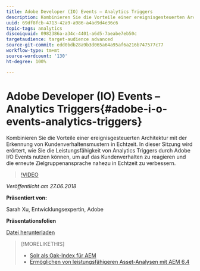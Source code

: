 ```yaml
---
title: Adobe Developer (IO) Events – Analytics Triggers
description: Kombinieren Sie die Vorteile einer ereignisgesteuerten Architektur mit der Erkennung von Kundenverhaltensmustern in Echtzeit. In dieser Sitzung wird erörtert, wie Sie die Leistungsfähigkeit von Analytics Triggers durch Adobe Developer (Adobe I/O) Events nutzen können, um auf das Kundenverhalten zu reagieren und die erneute Zielgruppenansprache nahezu in Echtzeit zu verbessern.
uuid: 69df8fcb-4713-42a9-a986-a4ad9d4e36c6
topic-tags: analytics
discoiquuid: 0982386a-a34c-4401-a6d5-7aeabe7eb50c
targetaudience: target-audience advanced
source-git-commit: edd0bdb28a9b3d065a64a95af6a216b747577c77
workflow-type: tm+mt
source-wordcount: '130'
ht-degree: 100%

---
```


# Adobe Developer (IO) Events – Analytics Triggers{#adobe-i-o-events-analytics-triggers}

Kombinieren Sie die Vorteile einer ereignisgesteuerten Architektur mit der Erkennung von Kundenverhaltensmustern in Echtzeit. In dieser Sitzung wird erörtert, wie Sie die Leistungsfähigkeit von Analytics Triggers durch Adobe I/O Events nutzen können, um auf das Kundenverhalten zu reagieren und die erneute Zielgruppenansprache nahezu in Echtzeit zu verbessern.

>[!VIDEO](https://video.tv.adobe.com/v/22809/?quality=9)

*Veröffentlicht am 27.06.2018*

**Präsentiert von:**

Sarah Xu, Entwicklungsexpertin, Adobe

**Präsentationsfolien**

[Datei herunterladen](assets/gems+6+27+18+adobe+io+analytics+triggers.pdf)

<!--
[Get back to the Overview](https://helpx.adobe.com/experience-manager/kt/eseminars/gems/aem-index.html)
-->

>[!MORELIKETHIS]
>
>* [Solr als Oak-Index für AEM](solr-as-an-oak-index-for-aem.md)
>* [Ermöglichen von leistungsfähigeren Asset-Analysen mit AEM 6.4](https://helpx.adobe.com/de/experience-manager/kt/eseminars/experience-insider/exp-asset-analytics-64.html)


<!-- this link is broken: >* [Getting the most out of digital interactions with AEM and Analytics](https://helpx.adobe.com/experience-manager/kt/eseminars/ask-the-expert/aem-getting-the-most-out-of-digital-interactions-with-aem-and-analytics.html) 
-->
